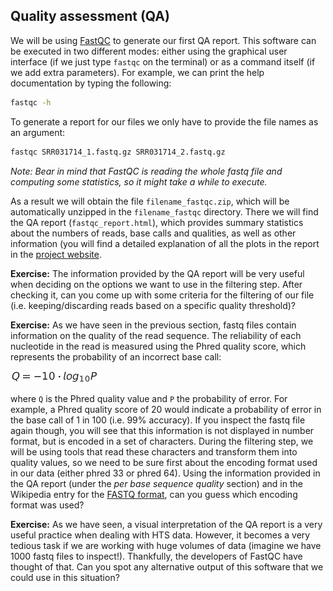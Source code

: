 ## Quality assessment (QA)
We will be using [FastQC](http://www.bioinformatics.babraham.ac.uk/projects/fastqc/) to generate our first QA report. This software can be executed in two different modes: either using the graphical user interface (if we just type `fastqc` on the terminal) or as a command itself (if we add extra parameters). For example, we can print the help documentation by typing the following:
```bash
fastqc -h
```

To generate a report for our files we only have to provide the file names as an argument:
```bash
fastqc SRR031714_1.fastq.gz SRR031714_2.fastq.gz
```

*Note: Bear in mind that FastQC is reading the whole fastq file and computing some statistics, so it might take a while to execute.*

As a result we will obtain the file `filename_fastqc.zip`, which will be automatically unzipped in the `filename_fastqc` directory.  There we will find the QA report (`fastqc_report.html`), which provides summary statistics about the numbers of reads, base calls and qualities, as well as other information (you will find a detailed explanation of all the plots in the report in the [project website](http://www.bioinformatics.babraham.ac.uk/projects/fastqc/Help/3\%20Analysis\%20Modules/).

**Exercise:** The information provided by the QA report will be very useful when deciding on the  options we want to use in the filtering step. After checking it, can you come up with some criteria for the filtering of our file (i.e. keeping/discarding reads based on a specific quality threshold)?

**Exercise:** As we have seen in the previous section, fastq files contain information on the quality of the read sequence. The reliability of each nucleotide in the read is measured using the Phred quality score, which represents the probability of an incorrect base call:

![phred](../img/phred.png)

where `Q` is the Phred quality value and `P` the probability of error. For example, a Phred quality score of 20 would indicate a probability of error in the base call of 1 in 100 (i.e. 99% accuracy). If you inspect the fastq file again though, you will see that this information is not displayed in number format, but is encoded in a set of characters. During the filtering step, we will be using tools that read these characters and transform them into quality values, so we need to be sure first about the encoding format used in our data (either phred 33 or phred 64). 
Using the information provided in the QA report (under the *per base sequence quality* section) and in the Wikipedia entry for the [FASTQ format](http://en.wikipedia.org/wiki/FASTQ_format), can you guess which encoding format was used?

**Exercise:** As we have seen, a visual interpretation of the QA report is a very useful practice when dealing with HTS data. However, it becomes a very tedious task if we are working with huge volumes of data (imagine we have 1000 fastq files to inspect!). Thankfully, the developers of FastQC have thought of that. Can you spot any alternative output of this software that we could use in this situation?